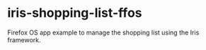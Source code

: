 iris-shopping-list-ffos
=======================

Firefox OS app example to manage the shopping list using the Iris framework.
